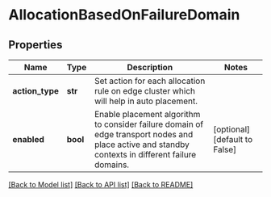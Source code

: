 # AllocationBasedOnFailureDomain

## Properties
Name | Type | Description | Notes
------------ | ------------- | ------------- | -------------
**action_type** | **str** | Set action for each allocation rule on edge cluster which will help in auto placement.  | 
**enabled** | **bool** | Enable placement algorithm to consider failure domain of edge transport nodes and place active and standby contexts in different failure domains.  | [optional] [default to False]

[[Back to Model list]](../README.md#documentation-for-models) [[Back to API list]](../README.md#documentation-for-api-endpoints) [[Back to README]](../README.md)

